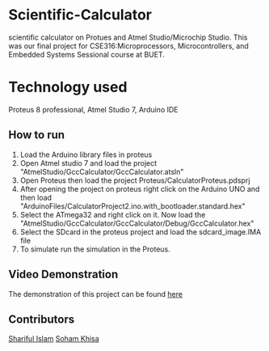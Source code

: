 # Scientific-Calculator
scientific calculator on Protues and Atmel Studio/Microchip Studio. This was our final project for CSE316:Microprocessors, Microcontrollers, and Embedded Systems Sessional course at BUET.
# Technology used
Proteus 8 professional, Atmel Studio 7, Arduino IDE
## How to run
1. Load the Arduino library files in proteus
2. Open Atmel studio 7 and load the project "AtmelStudio/GccCalculator/GccCalculator.atsln"
3. Open Proteus then load the project Proteus/CalculatorProteus.pdsprj
4. After opening the project on proteus right click on the Arduino UNO and then load "ArduinoFiles/CalculatorProject2.ino.with_bootloader.standard.hex"
5. Select the ATmega32 and right click on it. Now load the "AtmelStudio/GccCalculator/GccCalculator/Debug/GccCalculator.hex"
6. Select the SDcard in the proteus project and load the sdcard_image.IMA file
7. To simulate run the simulation in the Proteus.
## Video Demonstration
The demonstration of this project can be found <a href="https://www.youtube.com/watch?v=J00_JvlNZvQ&ab_channel=SharifulIslam">here</a>
## Contributors
<a href="https://github.com/IAMSHARIFUL">Shariful Islam</a>
<a href="https://github.com/SohamKhisa">Soham Khisa</a>
